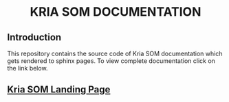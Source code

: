 <h1 align="center">KRIA SOM DOCUMENTATION</h1>

## Introduction
This repository contains the source code of Kria SOM documentation which gets rendered to sphinx pages. To view complete documentation click on the link below.


## [Kria SOM Landing Page](https://xilinx.github.io/kria-apps-docs/)
